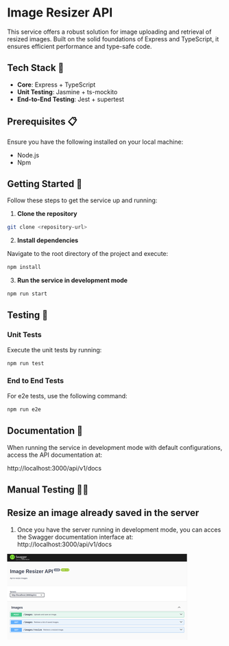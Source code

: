 # Image Resizer API

This service offers a robust solution for image uploading and retrieval of resized images. Built on the solid foundations of Express and TypeScript, it ensures efficient performance and type-safe code.

## Tech Stack 🚀

- **Core**: Express + TypeScript
- **Unit Testing**: Jasmine + ts-mockito
- **End-to-End Testing**: Jest + supertest

## Prerequisites 📋

Ensure you have the following installed on your local machine:

- Node.js
- Npm

## Getting Started 🚦

Follow these steps to get the service up and running:

1. **Clone the repository**

```bash
git clone <repository-url>
```

2. **Install dependencies**

Navigate to the root directory of the project and execute:

```bash
npm install
```

3. **Run the service in development mode**

```bash
npm run start
```

## Testing 🧪
### Unit Tests

Execute the unit tests by running:

```bash
npm run test
```

### End to End Tests

For e2e tests, use the following command:

```bash
npm run e2e
```

## Documentation 📖

When running the service in development mode with default configurations, access the API documentation at:

http://localhost:3000/api/v1/docs

## Manual Testing 👨‍💻

## Resize an image already saved in the server

1. Once you have the server running in development mode, you can acces the Swagger documentation interface at: http://localhost:3000/api/v1/docs

![Swagger Docs](./src/assets/manual-testing/420x200_01-first-view.png)



